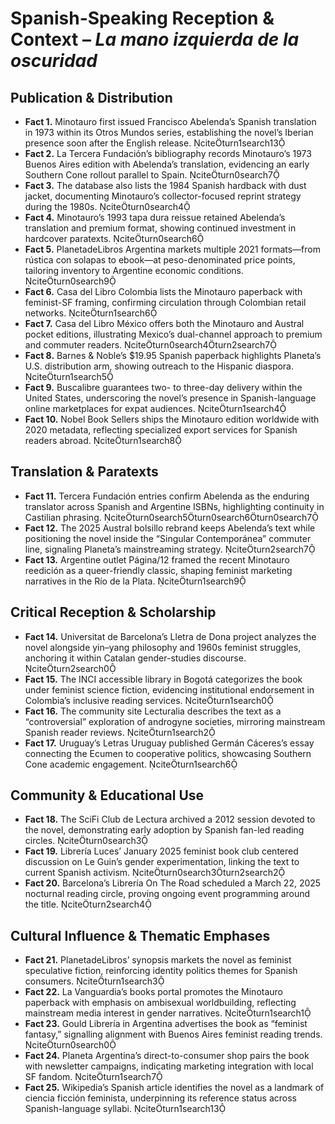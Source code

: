 # Spanish-Speaking Reception & Context – *La mano izquierda de la oscuridad*

## Publication & Distribution
- **Fact 1.** Minotauro first issued Francisco Abelenda’s Spanish translation in 1973 within its Otros Mundos series, establishing the novel’s Iberian presence soon after the English release. citeturn1search13
- **Fact 2.** La Tercera Fundación’s bibliography records Minotauro’s 1973 Buenos Aires edition with Abelenda’s translation, evidencing an early Southern Cone rollout parallel to Spain. citeturn0search7
- **Fact 3.** The database also lists the 1984 Spanish hardback with dust jacket, documenting Minotauro’s collector-focused reprint strategy during the 1980s. citeturn0search4
- **Fact 4.** Minotauro’s 1993 tapa dura reissue retained Abelenda’s translation and premium format, showing continued investment in hardcover paratexts. citeturn0search6
- **Fact 5.** PlanetadeLibros Argentina markets multiple 2021 formats—from rústica con solapas to ebook—at peso-denominated price points, tailoring inventory to Argentine economic conditions. citeturn0search9
- **Fact 6.** Casa del Libro Colombia lists the Minotauro paperback with feminist-SF framing, confirming circulation through Colombian retail networks. citeturn1search6
- **Fact 7.** Casa del Libro México offers both the Minotauro and Austral pocket editions, illustrating Mexico’s dual-channel approach to premium and commuter readers. citeturn0search4turn2search7
- **Fact 8.** Barnes & Noble’s $19.95 Spanish paperback highlights Planeta’s U.S. distribution arm, showing outreach to the Hispanic diaspora. citeturn1search5
- **Fact 9.** Buscalibre guarantees two- to three-day delivery within the United States, underscoring the novel’s presence in Spanish-language online marketplaces for expat audiences. citeturn1search4
- **Fact 10.** Nobel Book Sellers ships the Minotauro edition worldwide with 2020 metadata, reflecting specialized export services for Spanish readers abroad. citeturn1search8

## Translation & Paratexts
- **Fact 11.** Tercera Fundación entries confirm Abelenda as the enduring translator across Spanish and Argentine ISBNs, highlighting continuity in Castilian phrasing. citeturn0search5turn0search6turn0search7
- **Fact 12.** The 2025 Austral bolsillo rebrand keeps Abelenda’s text while positioning the novel inside the “Singular Contemporánea” commuter line, signaling Planeta’s mainstreaming strategy. citeturn2search7
- **Fact 13.** Argentine outlet Página/12 framed the recent Minotauro reedición as a queer-friendly classic, shaping feminist marketing narratives in the Río de la Plata. citeturn1search9

## Critical Reception & Scholarship
- **Fact 14.** Universitat de Barcelona’s Lletra de Dona project analyzes the novel alongside yin–yang philosophy and 1960s feminist struggles, anchoring it within Catalan gender-studies discourse. citeturn2search0
- **Fact 15.** The INCI accessible library in Bogotá categorizes the book under feminist science fiction, evidencing institutional endorsement in Colombia’s inclusive reading services. citeturn1search0
- **Fact 16.** The community site Lecturalia describes the text as a “controversial” exploration of androgyne societies, mirroring mainstream Spanish reader reviews. citeturn1search2
- **Fact 17.** Uruguay’s Letras Uruguay published Germán Cáceres’s essay connecting the Ecumen to cooperative politics, showcasing Southern Cone academic engagement. citeturn1search6

## Community & Educational Use
- **Fact 18.** The SciFi Club de Lectura archived a 2012 session devoted to the novel, demonstrating early adoption by Spanish fan-led reading circles. citeturn0search3
- **Fact 19.** Librería Luces’ January 2025 feminist book club centered discussion on Le Guin’s gender experimentation, linking the text to current Spanish activism. citeturn0search3turn2search2
- **Fact 20.** Barcelona’s Librería On The Road scheduled a March 22, 2025 nocturnal reading circle, proving ongoing event programming around the title. citeturn2search4

## Cultural Influence & Thematic Emphases
- **Fact 21.** PlanetadeLibros’ synopsis markets the novel as feminist speculative fiction, reinforcing identity politics themes for Spanish consumers. citeturn1search3
- **Fact 22.** La Vanguardia’s books portal promotes the Minotauro paperback with emphasis on ambisexual worldbuilding, reflecting mainstream media interest in gender narratives. citeturn1search1
- **Fact 23.** Gould Librería in Argentina advertises the book as “feminist fantasy,” signalling alignment with Buenos Aires feminist reading trends. citeturn0search0
- **Fact 24.** Planeta Argentina’s direct-to-consumer shop pairs the book with newsletter campaigns, indicating marketing integration with local SF fandom. citeturn1search7
- **Fact 25.** Wikipedia’s Spanish article identifies the novel as a landmark of ciencia ficción feminista, underpinning its reference status across Spanish-language syllabi. citeturn1search13

